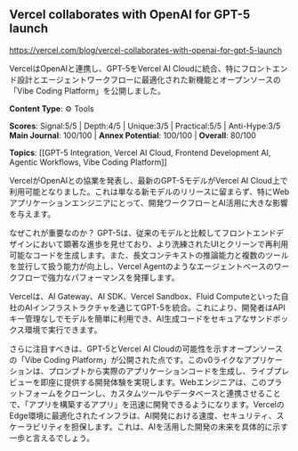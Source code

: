## Vercel collaborates with OpenAI for GPT-5 launch

https://vercel.com/blog/vercel-collaborates-with-openai-for-gpt-5-launch

VercelはOpenAIと連携し、GPT-5をVercel AI Cloudに統合、特にフロントエンド設計とエージェントワークフローに最適化された新機能とオープンソースの「Vibe Coding Platform」を公開しました。

**Content Type**: ⚙️ Tools

**Scores**: Signal:5/5 | Depth:4/5 | Unique:3/5 | Practical:5/5 | Anti-Hype:3/5
**Main Journal**: 100/100 | **Annex Potential**: 100/100 | **Overall**: 80/100

**Topics**: [[GPT-5 Integration, Vercel AI Cloud, Frontend Development AI, Agentic Workflows, Vibe Coding Platform]]

VercelがOpenAIとの協業を発表し、最新のGPT-5モデルがVercel AI Cloud上で利用可能となりました。これは単なる新モデルのリリースに留まらず、特にWebアプリケーションエンジニアにとって、開発ワークフローとAI活用に大きな影響を与えます。

なぜこれが重要なのか？ GPT-5は、従来のモデルと比較してフロントエンドデザインにおいて顕著な進歩を見せており、より洗練されたUIとクリーンで再利用可能なコードを生成します。また、長文コンテキストの推論能力と複数のツールを並行して扱う能力が向上し、Vercel Agentのようなエージェントベースのワークフローで強力なパフォーマンスを発揮します。

Vercelは、AI Gateway、AI SDK、Vercel Sandbox、Fluid Computeといった自社のAIインフラストラクチャを通じてGPT-5を統合。これにより、開発者はAPIキー管理なしでモデルを簡単に利用でき、AI生成コードをセキュアなサンドボックス環境で実行できます。

さらに注目すべきは、GPT-5とVercel AI Cloudの可能性を示すオープンソースの「Vibe Coding Platform」が公開された点です。このv0ライクなアプリケーションは、プロンプトから実際のアプリケーションコードを生成し、ライブプレビューを即座に提供する開発体験を実現します。Webエンジニアは、このプラットフォームをクローンし、カスタムツールやデータベースと連携させることで、「アプリを構築するアプリ」を迅速に開発できるようになります。VercelのEdge環境に最適化されたインフラは、AI開発における速度、セキュリティ、スケーラビリティを担保します。これは、AIを活用した開発の未来を具体的に示す一歩と言えるでしょう。